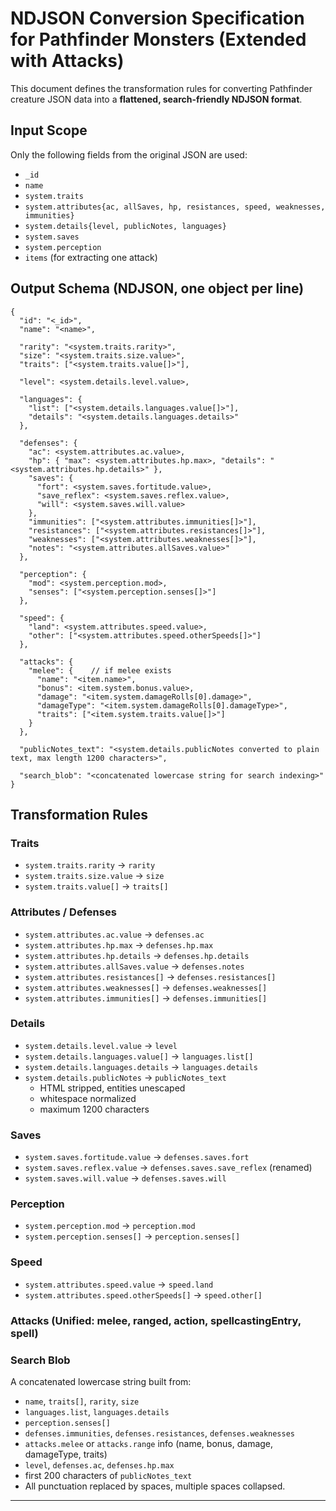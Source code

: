 
# NDJSON Conversion Specification for Pathfinder Monsters (Extended with Attacks)

This document defines the transformation rules for converting Pathfinder creature JSON data
into a **flattened, search-friendly NDJSON format**.

## Input Scope
Only the following fields from the original JSON are used:
- `_id`
- `name`
- `system.traits`
- `system.attributes{ac, allSaves, hp, resistances, speed, weaknesses, immunities}`
- `system.details{level, publicNotes, languages}`
- `system.saves`
- `system.perception`
- `items` (for extracting one attack)

## Output Schema (NDJSON, one object per line)

```jsonc
{
  "id": "<_id>",
  "name": "<name>",

  "rarity": "<system.traits.rarity>",
  "size": "<system.traits.size.value>",
  "traits": ["<system.traits.value[]>"],

  "level": <system.details.level.value>,

  "languages": {
    "list": ["<system.details.languages.value[]>"],
    "details": "<system.details.languages.details>"
  },

  "defenses": {
    "ac": <system.attributes.ac.value>,
    "hp": { "max": <system.attributes.hp.max>, "details": "<system.attributes.hp.details>" },
    "saves": { 
      "fort": <system.saves.fortitude.value>, 
      "save_reflex": <system.saves.reflex.value>, 
      "will": <system.saves.will.value> 
    },
    "immunities": ["<system.attributes.immunities[]>"],
    "resistances": ["<system.attributes.resistances[]>"],
    "weaknesses": ["<system.attributes.weaknesses[]>"],
    "notes": "<system.attributes.allSaves.value>"
  },

  "perception": {
    "mod": <system.perception.mod>,
    "senses": ["<system.perception.senses[]>"]
  },

  "speed": {
    "land": <system.attributes.speed.value>,
    "other": ["<system.attributes.speed.otherSpeeds[]>"]
  },

  "attacks": {
    "melee": {    // if melee exists
      "name": "<item.name>",
      "bonus": <item.system.bonus.value>,
      "damage": "<item.system.damageRolls[0].damage>",
      "damageType": "<item.system.damageRolls[0].damageType>",
      "traits": ["<item.system.traits.value[]>"]
    }
  },

  "publicNotes_text": "<system.details.publicNotes converted to plain text, max length 1200 characters>",

  "search_blob": "<concatenated lowercase string for search indexing>"
}
```

## Transformation Rules

### Traits
- `system.traits.rarity` → `rarity`
- `system.traits.size.value` → `size`
- `system.traits.value[]` → `traits[]`

### Attributes / Defenses
- `system.attributes.ac.value` → `defenses.ac`
- `system.attributes.hp.max` → `defenses.hp.max`
- `system.attributes.hp.details` → `defenses.hp.details`
- `system.attributes.allSaves.value` → `defenses.notes`
- `system.attributes.resistances[]` → `defenses.resistances[]`
- `system.attributes.weaknesses[]` → `defenses.weaknesses[]`
- `system.attributes.immunities[]` → `defenses.immunities[]`

### Details
- `system.details.level.value` → `level`
- `system.details.languages.value[]` → `languages.list[]`
- `system.details.languages.details` → `languages.details`
- `system.details.publicNotes` → `publicNotes_text`
  - HTML stripped, entities unescaped
  - whitespace normalized
  - maximum 1200 characters

### Saves
- `system.saves.fortitude.value` → `defenses.saves.fort`
- `system.saves.reflex.value` → `defenses.saves.save_reflex` (renamed)
- `system.saves.will.value` → `defenses.saves.will`

### Perception
- `system.perception.mod` → `perception.mod`
- `system.perception.senses[]` → `perception.senses[]`

### Speed
- `system.attributes.speed.value` → `speed.land`
- `system.attributes.speed.otherSpeeds[]` → `speed.other[]`

### Attacks (Unified: melee, ranged, action, spellcastingEntry, spell)


### Search Blob
A concatenated lowercase string built from:
- `name`, `traits[]`, `rarity`, `size`
- `languages.list`, `languages.details`
- `perception.senses[]`
- `defenses.immunities`, `defenses.resistances`, `defenses.weaknesses`
- `attacks.melee` or `attacks.range` info (name, bonus, damage, damageType, traits)
- `level`, `defenses.ac`, `defenses.hp.max`
- first 200 characters of `publicNotes_text`
- All punctuation replaced by spaces, multiple spaces collapsed.

---
